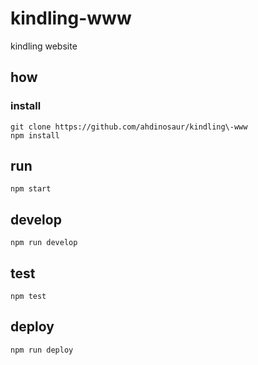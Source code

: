 # kindling\-www

kindling website

## how

### install

```
git clone https://github.com/ahdinosaur/kindling\-www
npm install
```

## run

```
npm start
```

## develop

```
npm run develop
```

## test

```
npm test
```

## deploy

```
npm run deploy
```
